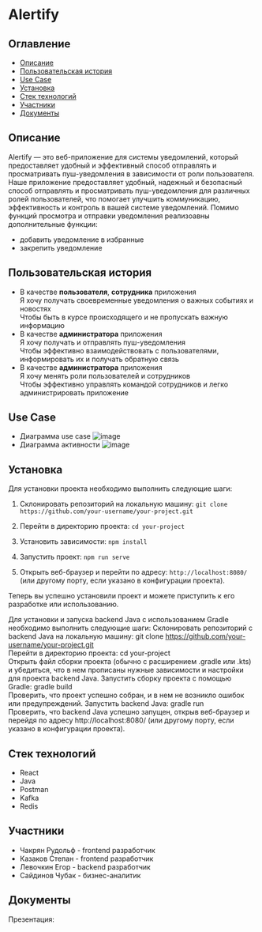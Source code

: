 # Alertify

## Оглавление
+ [Описание](#Описание)
+ [Пользовательская история](#ПользовательскаяИстория)
+ [Use Case](#UseCase)
+ [Установка](#Установка)
+ [Стек технологий](#Стек)
+ [Участники](#Участники)
+ [Документы](#Документы)

## Описание
Alertify — это веб-приложение для системы уведомлений, который предоставляет удобный и эффективный способ отправлять и просматривать пуш-уведомления в зависимости от роли пользователя. 
Наше приложение предоставляет удобный, надежный и безопасный способ отправлять и просматривать пуш-уведомления для различных ролей пользователей, что помогает улучшить коммуникацию, эффективность и контроль в вашей системе уведомлений.
Помимо функций просмотра и отправки уведомления реализоавны дополнительные функции:
- добавить уведомление в избранные
- закрепить уведомление

## Пользовательская история
- В качестве **пользователя**, **сотрудника** приложения\
Я хочу получать своевременные уведомления о важных событиях и новостях\
Чтобы быть в курсе происходящего и не пропускать важную информацию
- В качестве **администратора** приложения\
Я хочу получать и отправлять пуш-уведомления\
Чтобы эффективно взаимодействовать с пользователями, информировать их и получать обратную связь
- В качестве **администратора** приложения\
Я хочу менять роли пользователей и сотрудников\
Чтобы эффективно управлять командой сотрудников и легко администрировать приложение

## Use Case
- Диаграмма use case
![image](https://github.com/Chubak-s/qsoft/assets/112934217/a608c3ff-17e1-4e80-a5a0-3c9cc2dd55bc)
- Диаграмма активности
![image](https://github.com/Chubak-s/qsoft/assets/112934217/638718a3-9cb2-406a-bd9c-a97d4083c487)

## Установка
Для установки проекта необходимо выполнить следующие шаги:

1. Склонировать репозиторий на локальную машину:
```git clone https://github.com/your-username/your-project.git```  

2. Перейти в директорию проекта:
```cd your-project```  

3. Установить зависимости:
```npm install```  

4. Запустить проект:
```npm run serve```

5. Открыть веб-браузер и перейти по адресу:
```http://localhost:8080/``` (или другому порту, если указано в конфигурации проекта).

Теперь вы успешно установили проект и можете приступить к его разработке или использованию.

Для установки и запуска backend Java с использованием Gradle необходимо выполнить следующие шаги:
Склонировать репозиторий с backend Java на локальную машину:
git clone https://github.com/your-username/your-project.git  
Перейти в директорию проекта:
cd your-project  
Открыть файл сборки проекта (обычно с расширением .gradle или .kts) и убедиться, что в нем прописаны нужные зависимости и настройки для проекта backend Java.
Запустить сборку проекта с помощью Gradle:
gradle build  
Проверить, что проект успешно собран, и в нем не возникло ошибок или предупреждений.
Запустить backend Java:
gradle run  
Проверить, что backend Java успешно запущен, открыв веб-браузер и перейдя по адресу http://localhost:8080/ (или другому порту, если указано в конфигурации проекта).

## Стек технологий
- React
- Java
- Postman
- Kafka
- Redis

## Участники
- Чакрян Рудольф - frontend разработчик
- Казаков Степан - frontend разработчик
- Левочкин Егор -  backend разработчик
- Сайдинов Чубак - бизнес-аналитик

## Документы
Презентация: 
